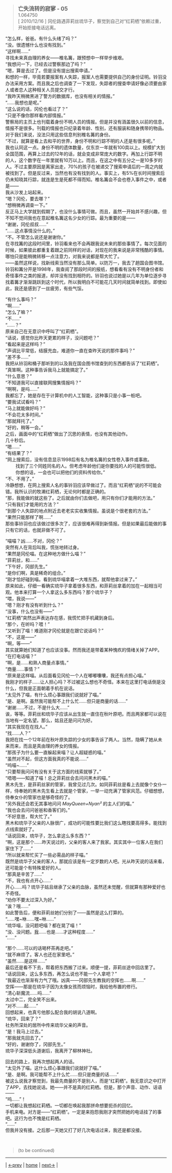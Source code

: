 > <big> **亡失流转的寂寥 - 05** </big>  
> 1.064750  
> [ 2010/12/16 ] 冈伦路遇菲莉丝琉华子，察觉到自己对“红莉栖”依赖过重，开始拒接电话远离。

“怎么样，爸爸。有什么头绪了吗？”  
“没。很遗憾什么也没有找到。”  
“这样啊……”  
寻找未来真由理的养女——椎名篝，跟预想中一样举步维艰。  
“我想问一下，已经去过警察那边了吗？”  
“嗯，算是去过了。但是没有提出搜索申请。”  
和想的一样，毕竟若要报案有人失踪，报案人也需要提供自己的身份证明。铃羽没办法采用方案。而且我之后也调查了一下发现，失踪者的搜查申请好像必须要由家人或者恋人这种相关人员提交才行。  
“我昨天稍微黑进了警方的数据库，也没有相关的情报。”  
“……我想也是呢。”  
“这么说的话，冈伦也看过了？”  
“只是不像你那样看内部情报。”  
警察局的主页上也刊载着身份不明人员的情报。但是并没有涵盖很久以前的信息，情报不是很多。刊载的情报也只纪录着年龄、性别，还有服装和随身携带的物品。对于我们来说，没法只用这些信息判别椎名篝的身份。  
“不过，就算是看上去和平的世界，身份不明和行踪不明的人还是有很多呢。”  
我也认同这一点。身份不明的遗体数量，仅东京一年就有100具以上。规模扩大到全国范围，再算上过去的12年的话，就会变成非常庞大的数字。再加上行踪不明的人，这个数字在一年里就有10万以上。而且，在这之中有五分之一是10多岁的人。不过主要原因是离家出走，70%的孩子在被递交了搜索申请后的一周之内就被找到了。但是反过来，当然也有没有找到的人。事实上，有5%在长时间搜索后仍未知晓其行踪，就连是生是死都不得而知。椎名篝会不会也卷入事件之中，或者是——  
我从沙发上站起来。  
“嗯？冈伦，要去哪？”  
“想稍微再调查一下。”  
反正马上大学就到假期了，也没什么事情可做。而且，虽然一开始并不感兴趣，但不知不觉间我也在意起椎名篝这名少女的行踪。最为重要的是——  
“谢谢，冈伦叔叔……”  
“……这点事情没什么的。”  
“不。不管怎么说还是谢谢你。”  
在寻找篝的这段时间里，铃羽看来也不会再跟我说未来的那些事情了。每次见面的时候，如果彼此都重复着跟之前同样的对话，对现在的我来说是非常残酷的事情。哪怕只是能稍微转移一点注意力，对我来说都是帮大忙了。  
——虽然这样说，找新线索当然没有那么简单。以防万一，我去了趟国会图书馆。铃羽和篝分开是1998年，我查阅了那段时间的报纸，想看看有没有不明身份者和奇怪事件之类的报道，却并没有找到相符的。铃羽也说过她是以几年为单位逐步寻找着篝才渐渐跳跃到这个时代，所以我明白不可能花几天时间就简单找到。即使如此，我还是感到了一丝疲劳，有些气馁。  

“有什么事吗？”  
“啊……”  
“怎么了嘛？”  
“不……”  
“……？”  
原来自己在无意识中呼叫了“红莉栖”。  
“话说，感觉你比昨天更累的样子，没问题吧？”  
“看起来是这样吗？”  
“声调比平常低，结膜充血，难道你一直在查昨天说的那件事吗？”  
“差不多……”  
我把从铃羽和桶子那听到的以及我在国会图书馆查到的东西都告诉了“红莉栖”。  
“真笨啊。这种事告诉我马上就能搞定了。”  
“什么意思？”  
“不知道我可以直接联网搜集情报吗？”  
“啊啊，是吗……”  
我都忘了，她是存在于计算机中的人工智能，这种事只是小事一桩吧。  
“要我试试看吗？”  
“马上就能做好吗？”  
“不会花太多时间。”  
“那就拜托了。”  
“好的，稍等一会。”  
之后，画面中的“红莉栖”做出了沉思的表情，也没有其他动作。  
几十秒后。  
“嗯……”  
“有结果了？”  
“网上搜索后，没有信息显示1998后有名为椎名篝的女性卷入事件或事故。  
&emsp;&emsp; 找到了三个同姓同名的人。但考虑年龄他们是你要找的人的可能性很低。  
&emsp;&emsp; 你想的话，一会也可以把他们的资料传给你。”  
“不、不用了。”  
冷静想想，在网上搜索人名的事铃羽应该早做过了。而且“红莉栖”说的不可能会错。我所认识的牧濑红莉栖，无论何时都是正确的。  
“那，我能做的就这些了。之后就由你们去做吧，用只有你们才能用的方法。”  
“只有我们才能用的方法？”  
“到那个人失踪的地点附近去老老实实收集情报。虽说是个很老套的方法。”  
“果然只能那样了啊……”  
那些事铃羽也应该做过很多次了，应该很难再得到新情报。但是如果最后能做的事只有它的话，也就非做不可了。  

“喵喵？凶……不对，冈伦？”  
突然有人在背后叫我，慌张地转过身。  
“果然是冈伦喵。在这种地方做什么喵？”  
“菲莉丝，和……”  
“下午好，冈部先生。”  
“是你们啊，真是稀奇的组合。”  
“刚才恰好碰到喵。看到琉华喵拿着一大堆东西，就帮他拿过来了。”  
原来如此，仔细一看确实琉华子拿着很多东西，和菲莉丝拿着的加在一起相当可观。他本来打算一个人拿这么多东西吗？那个琉华子？  
“喂，我说——”  
“嗯？刚才有没有听到什么？”  
“没事，什么也没有——”  
“红莉栖”突然出声表达存在感，我慌忙把手机藏到身后。  
“那个，在听吗？喂！”  
“又听到了喵！难道刚才冈伦就是在跟它说话吗？”  
“不，这是——”  
“啊，等——”  
其实就算她们知道了也应该没事。然而我还是带着某种愧疚的情绪关掉了APP。  
“在打电话喵？”  
“啊，是……和熟人商量点事情。”  
“商量……事情？”  
“原来是这样喵。从后面看见冈伦一个人在嘟嘟囔囔，我还有点担心喵。”  
我刚才的样子……让人担心吗？不过被这么想也不奇怪。本来在这里打电话倒是没什么，但我是正面朝着手机在说话。  
“太见外了喵，有什么烦心事跟我们说就好了喵。”  
“是、是啊。虽然我可能帮不上什么忙……但只是商量的话……”  
“谢谢……不过，不是什么大……”  
诶，等等。菲莉丝和琉华子应该从出生就一直住在秋叶原吧。而且两家都可以说在当地有一定名望。那么，姑且还是问问为好。  
“其实我现在在找人。”  
“找……人？”  
我把在找一个12年前在秋叶原失踪的少女的事告诉了两人。当然，隐瞒了她从未来而来，而且是真由理的养女的情报。  
“那孩子为什么要一直躲起来喵？让人超疑惑的喵。”  
“虽然对不起，但这方面我真的不能说……”  
“呜喵~……”  
“只要帮我问问有没有关于这方面的线索就够了。”  
“唔嗯——知道了喵！总之菲莉丝会去问问黑木的喵。”  
黑木先生，是菲莉丝家的管家，我曾见过几次。如同菲莉丝是看上去就像个女仆一样，侍奉她的黑木先生看上去就是个管家，一举一动充满了管家风范。仔细想想，侍奉女仆的管家也是够奇怪的了。  
“另外我还会若无其事地问问 *MayQueen+Nyan²* 的主人们的喵。”  
“我也会去问问爸爸和香客们的。”  
“不好意思，帮大忙了。”  
黑木和琉华子父亲的人脉很广，成功的可能性要比我们这么瞎找要高得多。能找到点线索就好了。  
“话说回来，琉华子，怎么拿这么多东西？”  
“啊，这是那个……昨天说过的，父亲的客人来了我家。其实其中一位客人在我们家住下了……”  
“所以就来帮忙买了一些必需品的样子喵。”  
既然是琉华子父亲的客人，那就应该是有一定岁数的人吧。光从昨天说的话来看，还可能是个有特殊爱好的人。  
“那真是辛苦了……”  
“不，我也有点开心……”  
开心……吗？琉华子姑且继承了父亲的血脉，虽然还未觉醒，但就算有那种爱好也不奇怪。  
“劝你不要太过深入为好。”  
“诶？哦……”  
如此警告后，便和菲莉丝她们分别了——虽然是这么打算的。  
“……嘿~咻……嘿~咻……”  
“琉华喵，没问题吧喵？都在晃了喵！”  
“没、没问题。<abbr title="此处强调男性自称">我</abbr>……也是……才这种程度……”  
“……”  

“那个……可以的话喝杯茶再走吧。”  
“就不麻烦了。客人也还在家里吧。”  
“虽然……是这样……”  
最后还是看不下去，帮着把东西搬了过来。顺便一提，菲莉丝途中回店里了。  
“话说回来，这么多东西，再怎么说也不能一个人拿吧？”  
“我最近也渐渐有力气了哦。凶真——冈部先生教我的空挥也……啊……”  
空挥——那是在琉华子因为太像女孩而烦恼时，我给他布置的修行。  
“清心斩魔流……吗……”  
太过中二，完全笑不出来。  
“对不……起……”  
回想起来，也真亏他那么配合我的胡说八道啊。  
“琉华，回来了？”  
社务所深处的居所中传来琉华父亲的声音。  
“是！我马上过去。”  
“那我就先回去了。”  
“好的，谢谢你了，冈部先生。”  
琉华子深深低头道谢后，我离开了柳林神社。  

回去的路上，我再次想起两人的话。  
“太见外了喵。这什么烦心事跟我们说就好了喵。”  
“是、是啊。我可能帮不上什么忙……但只是商量的话……”  
被这么说我才察觉到，我最先商量的不是别人，而是“红莉栖”。我无意识之中打开了APP，去找她说话。她——并不是真的红莉栖。但是，那个声音、动作、话语——  
“呜……”！  
一切都让我想起红莉栖。一切都在唤起我那拼命想要扼杀的回忆。  
手机来电。对方是——“红莉栖”。一定是来抱怨我刚才突然把她的电话挂了的事吧。这行为也不愧是红莉栖。  
“……”  
但我并没有接。之后那一天她又打了好几次电话过来，我还是都没接。  


<br/>

> (to be continued)
---

| [←prev](./0054) | [home](../../) | [next→](./0056) |
